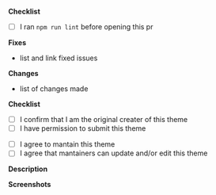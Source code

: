 <!-- This part is only applicable for code related contributions. Can be deleted otherwise -->

**Checklist**
<!-- Please lint your changes before submitting. This is required. -->
- [ ] I ran `npm run lint` before opening this pr

<!-- Please list what you fixed and link related issues -->
**Fixes**
* list and link fixed issues

<!-- Please list which changes you made -->
**Changes**
* list of changes made

<!-- If you want to add anything else, do it here -->


<!-- This next part is only applicable if you want to submit a theme. Can be deleted otherwise. -->

<!-- Please confirm items by replacing the space between the brackets with an x -->
**Checklist**
<!-- Please confirm you are the original creator or that you have permission to submit. This is required. -->
- [ ] I confirm that I am the original creater of this theme
- [ ] I have permission to submit this theme
<!-- At least one of the next items is required.-->
- [ ] I agree to mantain this theme
- [ ] I agree that mantainers can update and/or edit this theme

<!-- Please provide a small description of your theme -->
**Description**

<!-- Please provide at least one screenshot. Please respect the privacy of others -->
**Screenshots**

<!-- If it's not your theme and you have permission to submit it, please provide proof of the permission -->

